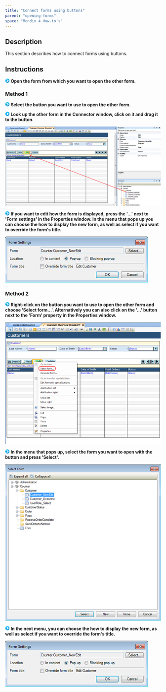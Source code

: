 ```yaml
---
title: "Connect forms using buttons"
parent: "opening-forms"
space: "Mendix 4 How-to's"
---
```

## Description

This section describes how to connect forms using buttons.

## Instructions

![](attachments/819203/917932.png) **Open the form from which you want to open the other form.**

### Method 1

![](attachments/819203/917932.png) **Select the button you want to use to open the other form.**

![](attachments/819203/917932.png) **Look up the other form in the Connector window, click on it and drag it to the button.**

![](attachments/2621495/2752765.png)

![](attachments/819203/917932.png) **If you want to edit how the form is displayed, press the '...' next to 'Form settings' in the Properties window. In the menu that pops up you can choose the how to display the new form, as well as select if you want to override the form's title.**

![](attachments/2621495/2752764.png)

### Method 2

![](attachments/819203/917932.png) **Right-click on the button you want to use to open the other form and choose 'Select form...'. Alternatively you can also click on the '...' button next to the 'Form' property in the Properties window.**

![](attachments/2621495/2752750.png)

![](attachments/819203/917932.png) **In the menu that pops up, select the form you want to open with the button and press 'Select'.**

![](attachments/2621495/2752751.png)

![](attachments/819203/917932.png) **In the next menu, you can choose the how to display the new form, as well as select if you want to override the form's title.**

![](attachments/2621495/2752764.png)
